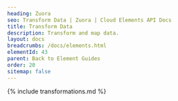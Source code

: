 ```yaml
---
heading: Zuora
seo: Transform Data | Zuora | Cloud Elements API Docs
title: Transform Data
description: Transform and map data.
layout: docs
breadcrumbs: /docs/elements.html
elementId: 43
parent: Back to Element Guides
order: 20
sitemap: false
---
```


{% include transformations.md %}
